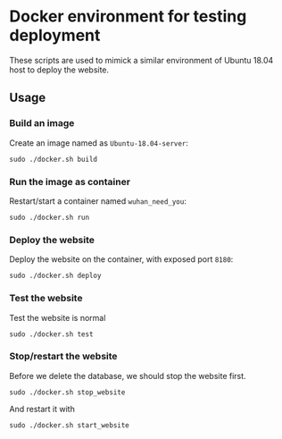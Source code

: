 
# Docker environment for testing deployment

These scripts are used to mimick a similar environment of Ubuntu 18.04 host to deploy the website.

## Usage

### Build an image

Create an image named as `Ubuntu-18.04-server`:

```
sudo ./docker.sh build
```

### Run the image as container

Restart/start a container named `wuhan_need_you`:

```
sudo ./docker.sh run
```

### Deploy the website

Deploy the website on the container, with exposed port `8180`:

```
sudo ./docker.sh deploy
```

### Test the website

Test the website is normal

```
sudo ./docker.sh test
```

### Stop/restart the website

Before we delete the database, we should stop the website first.

```
sudo ./docker.sh stop_website
```

And restart it with

```
sudo ./docker.sh start_website
```

